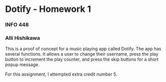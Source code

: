 # Dotify - Homework 1
### INFO 448
### Alli Hishikawa

This is a proof of concept for a music playing app called Dotify.
The app has several functions. It allows a user to change their username, press the play button to increment the play counter, and press the skip buttons for a short popup message.

For this assignment, I attempted extra credit number 5.
